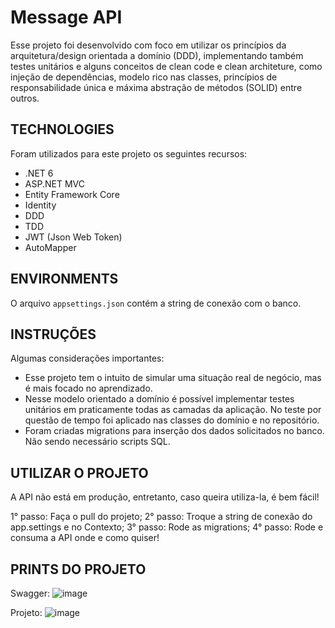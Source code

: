 # Message API
Esse projeto foi desenvolvido com foco em utilizar os princípios da arquitetura/design orientada a domínio (DDD), implementando também testes unitários e alguns conceitos de clean code e clean architeture, como injeção de dependências, modelo rico nas classes, princípios de responsabilidade única e máxima abstração de métodos (SOLID) entre outros.


TECHNOLOGIES
-----------------
Foram utilizados para este projeto os seguintes recursos:
- .NET 6
- ASP.NET MVC
- Entity Framework Core
- Identity
- DDD
- TDD
- JWT (Json Web Token)
- AutoMapper

ENVIRONMENTS
------------------
O arquivo ```appsettings.json``` contém a string de conexão com o banco.

INSTRUÇÕES
---------------------
Algumas considerações importantes:
- Esse projeto tem o intuito de simular uma situação real de negócio, mas é mais focado no aprendizado.
- Nesse modelo orientado a domínio é possível implementar testes unitários em praticamente todas as camadas da aplicação. No teste por questão de tempo foi aplicado nas classes do domínio e no repositório.
- Foram criadas migrations para inserção dos dados solicitados no banco. Não sendo necessário scripts SQL.


UTILIZAR O PROJETO
-------------
A API não está em produção, entretanto, caso queira utiliza-la, é bem fácil!

1° passo: Faça o pull do projeto;
2° passo: Troque a string de conexão do app.settings e no Contexto;
3° passo: Rode as migrations;
4° passo: Rode e consuma a API onde e como quiser!


PRINTS  DO PROJETO
--------------
Swagger: 
![image](https://github.com/JotaPeCarvalho/MessageProjectDDD/assets/91575096/c7ba5880-82c0-4f3b-a252-02c08199be8f)

Projeto: 
![image](https://github.com/JotaPeCarvalho/MessageProjectDDD/assets/91575096/6e7937b8-e034-4016-9c12-f611262eeb4e)
